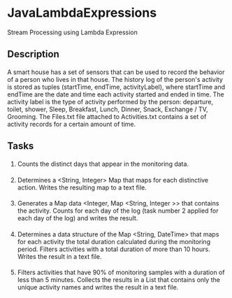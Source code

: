 # JavaLambdaExpressions
Stream Processing using Lambda Expression

## Description 
#### 
A smart house has a set of sensors that can be used to record the behavior of a person who lives in that house.
The history log of the person's activity is stored as tuples (startTime, endTime, activityLabel),
where startTime and endTime are the date and time each activity started and ended in time.
The activity label is the type of activity performed by the person: departure, toilet, shower,
Sleep, Breakfast, Lunch, Dinner, Snack, Exchange / TV, Grooming.
The Files.txt file attached to Activities.txt contains a set of activity records for a certain amount of time.

## Tasks
####
1. Counts the distinct days that appear in the monitoring data.
#### 
2. Determines a <String, Integer> Map that maps for each distinctive action. Writes the resulting map to a text file.
#### 
3. Generates a Map data <Integer, Map <String, Integer >> that contains the activity. Counts for each day of the log (task number 2 applied for each day of the log) and writes the result.
#### 
4. Determines a data structure of the Map <String, DateTime> that maps for each activity the total duration calculated during the monitoring period. Filters activities with a total duration of more than 10 hours. Writes the result in a text file.
#### 
5. Filters activities that have 90% of monitoring samples with a duration of less than 5 minutes. Collects the results in a <String> List that contains only the unique activity names and writes the result in a text file.
